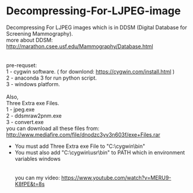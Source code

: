# Decompressing-For-LJPEG-image<br />
Decompressing For LJPEG images which is in DDSM (Digital Database for Screening Mammography).<br />
more about DDSM: http://marathon.csee.usf.edu/Mammography/Database.html
<br /><br /><br />
pre-requset: <br />
1 - cygwin software. ( for downlond: https://cygwin.com/install.html ) <br />
2 - anaconda 3 for run python script.<br />
3 - windows platform.<br /><br />
Also,<br />
Three Extra exe Files.<br />
1 - jpeg.exe<br />
2 - ddsmraw2pnm.exe<br />
3 - convert.exe<br />
you can download all these files from: http://www.mediafire.com/file/dnodzc3yv3n603f/exe+Files.rar
<br />
- You must add Three Extra exe File to "C:\cygwin\bin" <br />
- You must also add "C:\cygwin\usr\bin" to PATH which in environment variables windows 
<br /><br /><br />
you can my video: https://www.youtube.com/watch?v=MERU9-K8fPE&t=8s <br />


